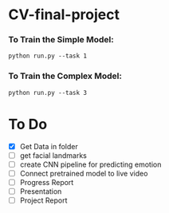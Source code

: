 # CV-final-project
### To Train the Simple Model: ###
```python run.py --task 1```

### To Train the Complex Model: ###
```python run.py --task 3```

# To Do #
- [x] Get Data in folder 
- [ ] get facial landmarks 
- [ ] create CNN pipeline for predicting emotion 
- [ ] Connect pretrained model to live video 
- [ ] Progress Report
- [ ] Presentation
- [ ] Project Report 
